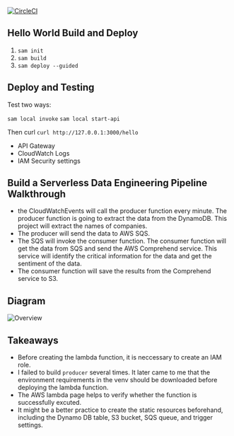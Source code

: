 [![CircleCI](https://circleci.com/gh/noahgift/functional_intro_to_python.svg?style=svg&circle-token=d3ccec4d9ec6d4f1052ec528e22dc26554502cde)](https://circleci.com/gh/noahgift/awslambda)

## Hello World Build and Deploy

1.  `sam init`
2.  `sam build`
3.  `sam deploy --guided`

## Deploy and Testing

Test two ways:  

`sam local invoke`
`sam local start-api`

Then curl `curl http://127.0.0.1:3000/hello`

* API Gateway
* CloudWatch Logs
* IAM Security settings

## Build a Serverless Data Engineering Pipeline Walkthrough

- the CloudWatchEvents will call the producer function every minute. The producer function is going to extract the data from the DynamoDB. This project will extract the names of companies.
- The producer will send the data to AWS SQS.
- The SQS will invoke the consumer function. The consumer function will get the data from SQS and send the AWS Comprehend service. This service will identify the critical information for the data and get the sentiment of the data.
- The consumer function will save the results from the Comprehend service to S3.

## Diagram

![Overview](https://camo.githubusercontent.com/bb29cd924f9eb66730bbf7b0ed069a6ae03d2f1a/68747470733a2f2f757365722d696d616765732e67697468756275736572636f6e74656e742e636f6d2f35383739322f35353335343438332d62616537616638302d353437612d313165392d393930392d6135363231323531303635622e706e67)


## Takeaways

- Before creating the lambda function, it is neccessary to create an IAM role.
- I failed to build `producer` several times. It later came to me that the environment requirements in the venv should be downloaded before deploying the lambda function.
- The AWS lambda page helps to verify whether the function is successfully excuted. 
- It might be a better practice to create the static resources beforehand, including the Dynamo DB table, S3 bucket, SQS queue, and trigger settings.
